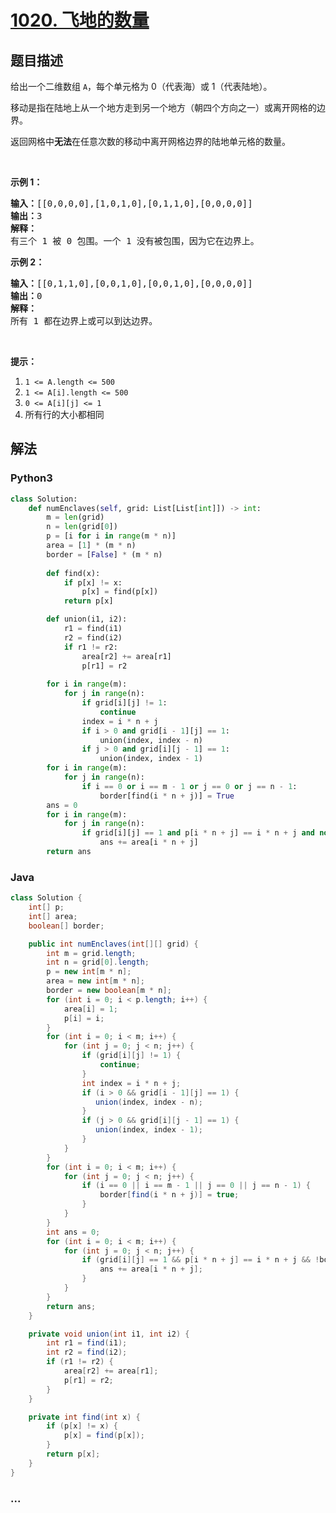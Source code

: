 # [1020. 飞地的数量](https://leetcode-cn.com/problems/number-of-enclaves)



## 题目描述

<!-- 这里写题目描述 -->

<p>给出一个二维数组&nbsp;<code>A</code>，每个单元格为 0（代表海）或 1（代表陆地）。</p>

<p>移动是指在陆地上从一个地方走到另一个地方（朝四个方向之一）或离开网格的边界。</p>

<p>返回网格中<strong>无法</strong>在任意次数的移动中离开网格边界的陆地单元格的数量。</p>

<p>&nbsp;</p>

<p><strong>示例 1：</strong></p>

<pre><strong>输入：</strong>[[0,0,0,0],[1,0,1,0],[0,1,1,0],[0,0,0,0]]
<strong>输出：</strong>3
<strong>解释： </strong>
有三个 1 被 0 包围。一个 1 没有被包围，因为它在边界上。</pre>

<p><strong>示例 2：</strong></p>

<pre><strong>输入：</strong>[[0,1,1,0],[0,0,1,0],[0,0,1,0],[0,0,0,0]]
<strong>输出：</strong>0
<strong>解释：</strong>
所有 1 都在边界上或可以到达边界。</pre>

<p>&nbsp;</p>

<p><strong>提示：</strong></p>

<ol>
	<li><code>1 &lt;= A.length &lt;= 500</code></li>
	<li><code>1 &lt;= A[i].length &lt;= 500</code></li>
	<li><code>0 &lt;= A[i][j] &lt;= 1</code></li>
	<li>所有行的大小都相同</li>
</ol>


## 解法

<!-- 这里可写通用的实现逻辑 -->

<!-- tabs:start -->

### **Python3**

<!-- 这里可写当前语言的特殊实现逻辑 -->

```python
class Solution:
    def numEnclaves(self, grid: List[List[int]]) -> int:
        m = len(grid)
        n = len(grid[0])
        p = [i for i in range(m * n)]
        area = [1] * (m * n)
        border = [False] * (m * n)
        
        def find(x):
            if p[x] != x:
                p[x] = find(p[x])
            return p[x]

        def union(i1, i2):
            r1 = find(i1)
            r2 = find(i2)
            if r1 != r2:
                area[r2] += area[r1]
                p[r1] = r2
        
        for i in range(m):
            for j in range(n):
                if grid[i][j] != 1:
                    continue
                index = i * n + j
                if i > 0 and grid[i - 1][j] == 1:
                    union(index, index - n)
                if j > 0 and grid[i][j - 1] == 1:
                    union(index, index - 1)
        for i in range(m):
            for j in range(n):
                if i == 0 or i == m - 1 or j == 0 or j == n - 1:
                    border[find(i * n + j)] = True
        ans = 0
        for i in range(m):
            for j in range(n):
                if grid[i][j] == 1 and p[i * n + j] == i * n + j and not border[i * n + j]:
                    ans += area[i * n + j]
        return ans
```

### **Java**

<!-- 这里可写当前语言的特殊实现逻辑 -->

```java
class Solution {
    int[] p;
    int[] area;
    boolean[] border;

    public int numEnclaves(int[][] grid) {
        int m = grid.length;
        int n = grid[0].length;
        p = new int[m * n];
        area = new int[m * n];
        border = new boolean[m * n];
        for (int i = 0; i < p.length; i++) {
            area[i] = 1;
            p[i] = i;
        }
        for (int i = 0; i < m; i++) {
            for (int j = 0; j < n; j++) {
                if (grid[i][j] != 1) {
                    continue;
                }
                int index = i * n + j;
                if (i > 0 && grid[i - 1][j] == 1) {
                   union(index, index - n);
                }
                if (j > 0 && grid[i][j - 1] == 1) {
                   union(index, index - 1);
                }
            }
        }
        for (int i = 0; i < m; i++) {
            for (int j = 0; j < n; j++) {
                if (i == 0 || i == m - 1 || j == 0 || j == n - 1) {
                    border[find(i * n + j)] = true;
                }
            }
        }    
        int ans = 0;
        for (int i = 0; i < m; i++) {
            for (int j = 0; j < n; j++) {
                if (grid[i][j] == 1 && p[i * n + j] == i * n + j && !border[i * n + j]) {
                    ans += area[i * n + j];
                }
            } 
        }
        return ans;
    }

    private void union(int i1, int i2) {
        int r1 = find(i1);
        int r2 = find(i2);
        if (r1 != r2) {
            area[r2] += area[r1];
            p[r1] = r2;
        }
    }

    private int find(int x) {
        if (p[x] != x) {
            p[x] = find(p[x]);
        }
        return p[x];
    }
}
```

### **...**

```

```

<!-- tabs:end -->
